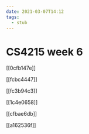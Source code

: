 ```yaml
---
date: 2021-03-07T14:12
tags: 
  - stub
---
```


# CS4215 week 6

[[0cfb147e]]

[[fcbc4447]]

[[fc3b94c3]]

[[1c4e0658]]

[[cfbae6db]]

[[a162536f]]

